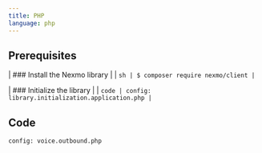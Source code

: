 ```yaml
---
title: PHP
language: php
---
```


## Prerequisites

| ### Install the Nexmo library
|
| ```sh
| $ composer require nexmo/client
| ```

| ### Initialize the library
|
| ```code
| config: library.initialization.application.php
| ```

## Code

```code
config: voice.outbound.php
```
